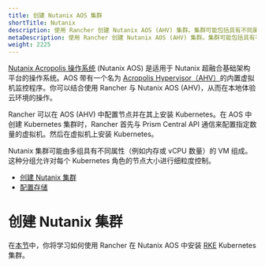 ```yaml
---
title: 创建 Nutanix AOS 集群
shortTitle: Nutanix
description: 使用 Rancher 创建 Nutanix AOS (AHV) 集群。集群可能包括具有不同属性的 VM 组，这些属性可用于细粒度控制节点的大小。
metaDescription: 使用 Rancher 创建 Nutanix AOS (AHV) 集群。集群可能包括具有不同属性的 VM 组，这些属性可用于细粒度控制节点的大小。
weight: 2225
---
```


[Nutanix Acropolis 操作系统](https://www.nutanix.com/products/acropolis) (Nutanix AOS) 是适用于 Nutanix 超融合基础架构平台的操作系统。AOS 带有一个名为 [Acropolis Hypervisor（AHV）](https://www.nutanix.com/products/ahv)的内置虚拟机监控程序。你可以结合使用 Rancher 与 Nutanix AOS (AHV)，从而在本地体验云环境的操作。

Rancher 可以在 AOS (AHV) 中配置节点并在其上安装 Kubernetes。在 AOS 中创建 Kubernetes 集群时，Rancher 首先与 Prism Central API 通信来配置指定数量的虚拟机。然后在虚拟机上安装 Kubernetes。

Nutanix 集群可能由多组具有不同属性（例如内存或 vCPU 数量）的 VM 组成。这种分组允许对每个 Kubernetes 角色的节点大小进行细粒度控制。

- [创建 Nutanix 集群](../how-to-guides/new-user-guides/kubernetes-clusters-in-rancher-setup/launch-kubernetes-with-rancher/use-new-nodes-in-an-infra-provider/nutanix/provision-kubernetes-clusters-in-aos.md#创建-nutanix-aos-集群)
- [配置存储](../how-to-guides/new-user-guides/kubernetes-clusters-in-rancher-setup/launch-kubernetes-with-rancher/use-new-nodes-in-an-infra-provider/nutanix/provision-kubernetes-clusters-in-aos)

# 创建 Nutanix 集群

在[本节](../how-to-guides/new-user-guides/kubernetes-clusters-in-rancher-setup/launch-kubernetes-with-rancher/use-new-nodes-in-an-infra-provider/nutanix/provision-kubernetes-clusters-in-aos.md)中，你将学习如何使用 Rancher 在 Nutanix AOS 中安装 [RKE](https://rancher.com/docs/rke/latest/en/) Kubernetes 集群。